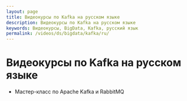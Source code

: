```yaml
---
layout: page
title: Видеокурсы по Kafka на русском языке
description: Видеокурсы по Kafka на русском языке
keywords: Видеокурсы, BigData, Kafka, русский язык
permalink: /videos/ds/bigdata/kafka/ru/
---
```


# Видеокурсы по Kafka на русском языке

- Мастер-класс по Apache Kafka и RabbitMQ
